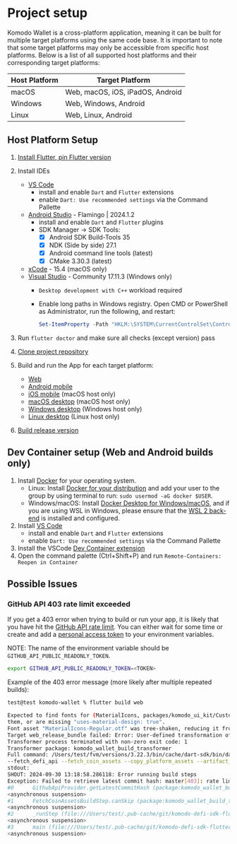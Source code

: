 # Project setup

Komodo Wallet is a cross-platform application, meaning it can be built for multiple target platforms using the same code base. It is important to note that some target platforms may only be accessible from specific host platforms. Below is a list of all supported host platforms and their corresponding target platforms:

| Host Platform | Target Platform                  |
| ------------- | -------------------------------- |
| macOS         | Web, macOS, iOS, iPadOS, Android |
| Windows       | Web, Windows, Android            |
| Linux         | Web, Linux, Android              |

## Host Platform Setup

 1. [Install Flutter, pin Flutter version](INSTALL_FLUTTER.md)
 2. Install IDEs
    - [VS Code](https://code.visualstudio.com/)
      - install and enable `Dart` and `Flutter` extensions
      - enable `Dart: Use recommended settings` via the Command Pallette
    - [Android Studio](https://developer.android.com/studio) - Flamingo | 2024.1.2
      - install and enable `Dart` and `Flutter` plugins
      - SDK Manager -> SDK Tools:
        - [x] Android SDK Build-Tools 35
        - [x] NDK (Side by side) 27.1
        - [x] Android command line tools (latest)
        - [x] CMake 3.30.3 (latest)
    - [xCode](https://developer.apple.com/xcode/) - 15.4 (macOS only)
    - [Visual Studio](https://visualstudio.microsoft.com/vs/community/) - Community 17.11.3 (Windows only)
      - `Desktop development with C++` workload required
      - Enable long paths in Windows registry. Open CMD or PowerShell as Administrator, run the following, and restart:

        ```PowerShell
        Set-ItemProperty -Path "HKLM:\SYSTEM\CurrentControlSet\Control\FileSystem" -Name "LongPathsEnabled" -Value 1
        ```

 3. Run `flutter doctor` and make sure all checks (except version) pass
 4. [Clone project repository](CLONE_REPOSITORY.md)
 5. Build and run the App for each target platform:
    - [Web](BUILD_RUN_APP.md#web)
    - [Android mobile](BUILD_RUN_APP.md#android)
    - [iOS mobile](BUILD_RUN_APP.md#ios) (macOS host only)
    - [macOS desktop](BUILD_RUN_APP.md#macos-desktop) (macOS host only)
    - [Windows desktop](BUILD_RUN_APP.md#windows-desktop) (Windows host only)
    - [Linux desktop](BUILD_RUN_APP.md#linux-desktop) (Linux host only)
 6. [Build release version](BUILD_RELEASE.md)

## Dev Container setup (Web and Android builds only)

1. Install [Docker](https://www.docker.com/get-started) for your operating system.
      - Linux: Install [Docker for your distribution](https://docs.docker.com/install/#supported-platforms) and add your user to the group by using terminal to run: `sudo usermod -aG docker $USER`.
      - Windows/macOS: Install [Docker Desktop for Windows/macOS](https://www.docker.com/products/docker-desktop), and if you are using WSL in Windows, please ensure that the [WSL 2 back-end](https://aka.ms/vscode-remote/containers/docker-wsl2) is installed and configured.
2. Install [VS Code](https://code.visualstudio.com/)
      - install and enable `Dart` and `Flutter` extensions
      - enable `Dart: Use recommended settings` via the Command Pallette
3. Install the VSCode [Dev Container extension](https://marketplace.visualstudio.com/items?itemName=ms-vscode-remote.remote-containers)
4. Open the command palette (Ctrl+Shift+P) and run `Remote-Containers: Reopen in Container`

## Possible Issues

### GitHub API 403 rate limit exceeded

If you get a 403 error when trying to build or run your app, it is likely that you have hit the [GitHub API rate limit](https://docs.github.com/en/rest/overview/resources-in-the-rest-api#rate-limiting). You can either wait for some time or create and add a [personal access token](https://docs.github.com/en/authentication/keeping-your-account-and-data-secure/creating-a-personal-access-token) to your environment variables.

NOTE: The name of the environment variable should be `GITHUB_API_PUBLIC_READONLY_TOKEN`.

```bash
export GITHUB_API_PUBLIC_READONLY_TOKEN=<TOKEN>
```

Example of the 403 error message (more likely after multiple repeated builds):

```bash
test@test komodo-wallet % flutter build web 

Expected to find fonts for (MaterialIcons, packages/komodo_ui_kit/Custom, packages/cupertino_icons/CupertinoIcons), but found (MaterialIcons, packages/komodo_ui_kit/Custom). This usually means you are referring to font families in an IconData class but not including them in the assets section of your pubspec.yaml, are missing the package that would include
them, or are missing "uses-material-design: true".
Font asset "MaterialIcons-Regular.otf" was tree-shaken, reducing it from 1645184 to 13640 bytes (99.2% reduction). Tree-shaking can be disabled by providing the --no-tree-shake-icons flag when building your app.
Target web_release_bundle failed: Error: User-defined transformation of asset "/Users/test/Repos/komodo/komodo-wallet/app_build/build_config.json" failed.
Transformer process terminated with non-zero exit code: 1
Transformer package: komodo_wallet_build_transformer
Full command: /Users/test/fvm/versions/3.22.3/bin/cache/dart-sdk/bin/dart run komodo_wallet_build_transformer --input=/var/folders/p7/4z261zj174l1hw7q7q7pnc200000gn/T/flutter_tools.2WE4fK/build_config.json-transformOutput0.json --output=/var/folders/p7/4z261zj174l1hw7q7q7pnc200000gn/T/flutter_tools.2WE4fK/build_config.json-transformOutput1.json
--fetch_defi_api --fetch_coin_assets --copy_platform_assets --artifact_output_package=web_dex --config_output_path=app_build/build_config.json
stdout:
SHOUT: 2024-09-30 13:18:58.286118: Error running build steps
Exception: Failed to retrieve latest commit hash: master[403]: rate limit exceeded
#0      GithubApiProvider.getLatestCommitHash (package:komodo_wallet_build_transformer/src/steps/github/github_api_provider.dart:92:7)
<asynchronous suspension>
#1      FetchCoinAssetsBuildStep.canSkip (package:komodo_wallet_build_transformer/src/steps/fetch_coin_assets_build_step.dart:139:30)
<asynchronous suspension>
#2      _runStep (file:///Users/test/.pub-cache/git/komodo-defi-sdk-flutter-388f04296a5531c3cdad766269a3040d2b4ee9ac/packages/komodo_wallet_build_transformer/bin/komodo_wallet_build_transformer.dart:224:7)
<asynchronous suspension>
#3      main (file:///Users/test/.pub-cache/git/komodo-defi-sdk-flutter-388f04296a5531c3cdad766269a3040d2b4ee9ac/packages/komodo_wallet_build_transformer/bin/komodo_wallet_build_transformer.dart:189:9)
<asynchronous suspension>
```
